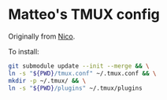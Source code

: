 # Matteo's TMUX config

Originally from [Nico](github.com/nviennot/tmux-config).

To install:

```sh
git submodule update --init --merge && \
ln -s "${PWD}/tmux.conf" ~/.tmux.conf && \
mkdir -p ~/.tmux/ && \
ln -s "${PWD}/plugins" ~/.tmux/plugins
```
